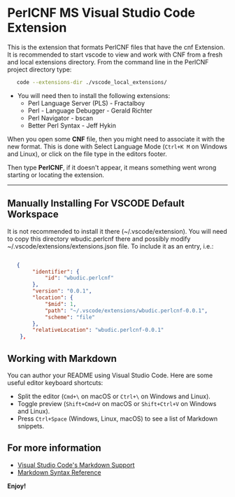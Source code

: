 # PerlCNF MS Visual Studio Code Extension

This is the extension that formats PerlCNF files that have the cnf Extension.
It is recommended to start vscode to view and work with CNF from a fresh and local extensions directory.
From the command line in the PerlCNF project directory type:

```bash
   code --extensions-dir ./vscode_local_extensions/
```

* You will need then to install the following extensions:
  * Perl Language Server (PLS) - Fractalboy
  * Perl - Language Debugger -  Gerald Richter
  * Perl Navigator - bscan
  * Better Perl Syntax - Jeff Hykin

When you open some **CNF** file, then you might need to associate it with the new format.
This is done with Select Language Mode (`Ctrl+K M` on Windows and Linux),
or click on the file type in the editors footer.

Then type **PerlCNF**, if it doesn't appear, it means something went wrong starting or locating the extension.
  
---

## Manually Installing For VSCODE Default Workspace

It is not recommended to install it there (~/.vscode/extension).
You will need to copy this directory wbudic.perlcnf there and possibly modify ~/.vscode/extensions/extensions.json file.
To include it as an entry, i.e.:

```JSON

   {
        "identifier": {
            "id": "wbudic.perlcnf"
        },
        "version": "0.0.1",
        "location": {
            "$mid": 1,
            "path": "~/.vscode/extensions/wbudic.perlcnf-0.0.1",
            "scheme": "file"
        },
        "relativeLocation": "wbudic.perlcnf-0.0.1"
    },


```


## Working with Markdown

You can author your README using Visual Studio Code. Here are some useful editor keyboard shortcuts:

* Split the editor (`Cmd+\` on macOS or `Ctrl+\` on Windows and Linux).
* Toggle preview (`Shift+Cmd+V` on macOS or `Shift+Ctrl+V` on Windows and Linux).
* Press `Ctrl+Space` (Windows, Linux, macOS) to see a list of Markdown snippets.

## For more information

* [Visual Studio Code's Markdown Support](http://code.visualstudio.com/docs/languages/markdown)
* [Markdown Syntax Reference](https://help.github.com/articles/markdown-basics/)

**Enjoy!**
